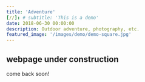 ```yaml
---
title: 'Adventure'
[//]: # subtitle: 'This is a demo'
date: 2018-06-30 00:00:00
description: Outdoor adventure, photography, etc.
featured_image: '/images/demo/demo-square.jpg'
---
```


## webpage under construction

come back soon!

